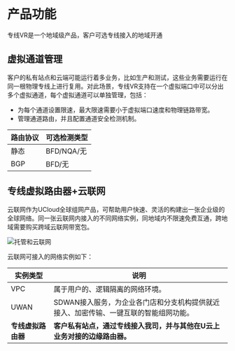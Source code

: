 # 产品功能

专线VR是一个地域级产品，客户可选专线接入的地域开通

## 虚拟通道管理

客户的私有站点和云端可能运行着多业务，比如生产和测试，这些业务需要运行在同一根物理专线上进行复用。对此场景，专线VR支持在一个虚拟端口中可以分出多个虚拟通道，每个虚拟通道可以单独管理，包括：

- 为每个通道设置限速，最大限速需要小于虚拟端口速度和物理链路带宽。
- 管理通道路由，并且配置通道安全检测机制。

| 路由协议 | 可选检测类型 |
| -------- | ------------ |
| 静态     | BFD/NQA/无   |
| BGP      | BFD/无       |



## 专线虚拟路由器+云联网

云联网作为UCloud全球组网产品，可帮助用户快速、灵活的构建出一张企业级的全球网络。同一张云联网内接入的不同网络实例，同地域内不限速免费互通，跨地域需要购买跨域云联网带宽包。

![托管和云联网](Uplvr\image\托管和云联网.jpg)

云联网可接入的网络实例如下：

| 实例类型           | 说明                                                         |
| ------------------ | ------------------------------------------------------------ |
| VPC                | 属于用户的、逻辑隔离的网络环境。                             |
| UWAN               | SDWAN接入服务，为企业各门店和分支机构提供就近接入、加密传输、一键互联的智能组网功能。 |
| **专线虚拟路由器** | **客户私有站点，通过专线接入我司，并与其他在U云上业务对接的边缘路由器。** |